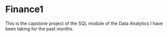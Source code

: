 # Finance1
This is the capstone project of the SQL module of the Data Analytics I have been taking for the past months.
